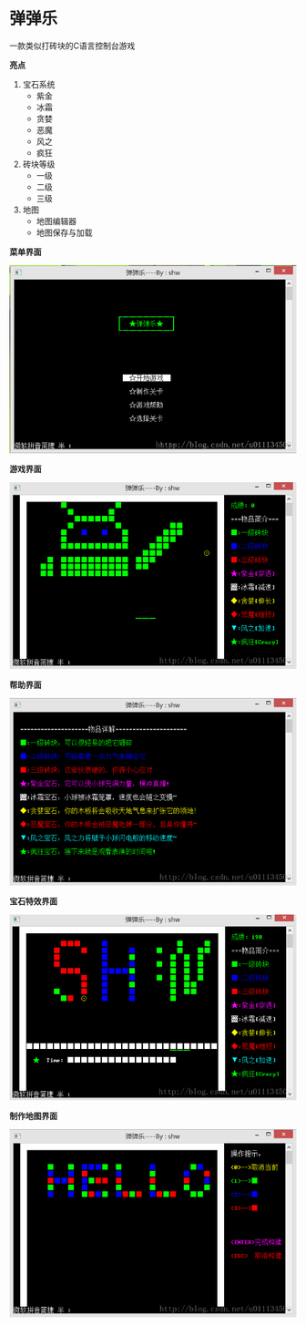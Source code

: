# 弹弹乐
一款类似打砖块的C语言控制台游戏

**亮点**
1. 宝石系统
    * 紫金
    * 冰霜
    * 贪婪
    * 恶魔
    * 风之
    * 疯狂
2. 砖块等级
    * 一级
    * 二级
    * 三级
3. 地图
    * 地图编辑器
    * 地图保存与加载

**菜单界面**

![](images/menu.png)

**游戏界面**

![](images/game.png)

**帮助界面**

![](images/help.png)

**宝石特效界面**

![](images/gemstone.png)

**制作地图界面**

![](images/map.png)